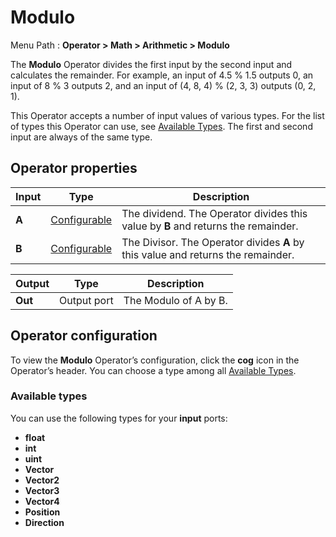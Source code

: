 # Modulo

Menu Path : **Operator > Math > Arithmetic > Modulo**  

The **Modulo** Operator divides the first input by the second input and calculates the remainder. For example, an input of 4.5 % 1.5 outputs 0, an input of 8 % 3 outputs 2, and an input of (4, 8, 4) % (2, 3, 3) outputs (0, 2, 1).

This Operator accepts a number of input values of various types. For the list of types this Operator can use, see [Available Types](#AvailableTypes). The first and second input are always of the same type.

## Operator properties

| **Input** | **Type**                                | **Description**                                              |
| --------- | --------------------------------------- | ------------------------------------------------------------ |
| **A**     | [Configurable](#operator-configuration) | The dividend. The Operator divides this value by **B** and returns the remainder. |
| **B**     | [Configurable](#operator-configuration) | The Divisor. The Operator divides **A** by this value and returns the remainder. |

| **Output** | **Type**    | **Description**       |
| ---------- | ----------- | --------------------- |
| **Out**    | Output port | The Modulo of A by B. |

## Operator configuration

To view the **Modulo** Operator’s configuration, click the **cog** icon in the Operator’s header. You can choose a type among all [Available Types](#AvailableTypes).

<a name="AvailableTypes"></a>

### Available types

You can use the following types for your **input** ports:

- **float**
- **int**
- **uint**
- **Vector**
- **Vector2**
- **Vector3**
- **Vector4**
- **Position**
- **Direction**